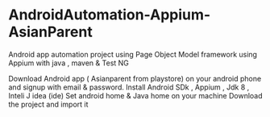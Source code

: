 # AndroidAutomation-Appium-AsianParent
Android app automation project using Page Object Model framework using Appium with java , maven & Test NG

Download Android app ( Asianparent from playstore) on your android phone and signup with email & password.
Install Android SDk , Appium , Jdk 8 , Inteli J idea (ide)
Set android home & Java home on your machine
Download the project and import it



